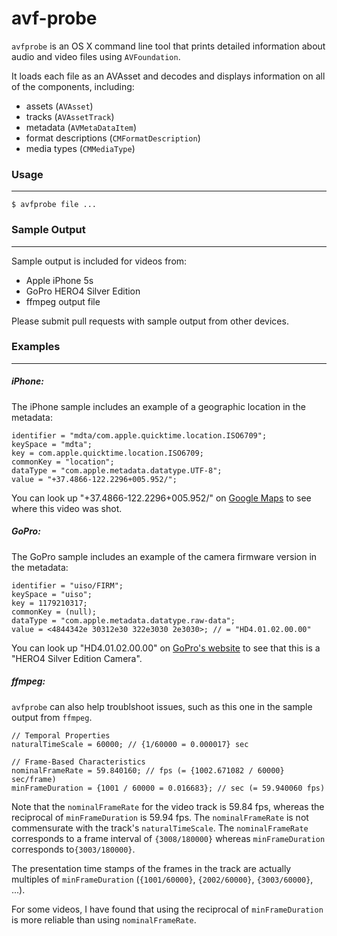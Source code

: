 avf-probe
=========

`avfprobe` is an OS X command line tool that prints detailed information about audio and video files using `AVFoundation`.
 
It loads each file as an AVAsset and decodes and displays information on all of the components, including:

* assets (`AVAsset`)
* tracks (`AVAssetTrack`)
* metadata (`AVMetaDataItem`)
* format descriptions (`CMFormatDescription`)
* media types (`CMMediaType`)

### Usage
---------

```$ avfprobe file ...```

### Sample Output
-----------------

Sample output is included for videos from:

* Apple iPhone 5s
* GoPro HERO4 Silver Edition
* ffmpeg output file

Please submit pull requests with sample output from other devices.

### Examples
------------

##### iPhone:

The iPhone sample includes an example of a geographic location in the metadata:

```
identifier = "mdta/com.apple.quicktime.location.ISO6709";
keySpace = "mdta";
key = com.apple.quicktime.location.ISO6709;
commonKey = "location";
dataType = "com.apple.metadata.datatype.UTF-8";
value = "+37.4866-122.2296+005.952/";
```

You can look up "+37.4866-122.2296+005.952/" on [Google Maps](https://www.google.com/maps/place/%2B37.4866-122.2296) to see where this video was shot.

##### GoPro:

The GoPro sample includes an example of the camera firmware version in the metadata:

```
identifier = "uiso/FIRM";
keySpace = "uiso";
key = 1179210317;
commonKey = (null);
dataType = "com.apple.metadata.datatype.raw-data";
value = <4844342e 30312e30 322e3030 2e3030>; // = "HD4.01.02.00.00"
```

You can look up "HD4.01.02.00.00" on [GoPro's website](https://gopro.com/support/articles/firmware-release-information) to see that this is a "HERO4 Silver Edition Camera".

##### ffmpeg:

`avfprobe` can also help troublshoot issues, such as this one in the sample output from `ffmpeg`.

```
// Temporal Properties
naturalTimeScale = 60000; // {1/60000 = 0.000017} sec

// Frame-Based Characteristics
nominalFrameRate = 59.840160; // fps (= {1002.671082 / 60000} sec/frame)
minFrameDuration = {1001 / 60000 = 0.016683}; // sec (= 59.940060 fps)
```

Note that the `nominalFrameRate` for the video track is 59.84 fps, whereas the reciprocal of
`minFrameDuration` is 59.94 fps.  The `nominalFrameRate` is not commensurate with the track's `naturalTimeScale`.
The `nominalFrameRate` corresponds to a frame interval of `{3008/180000}` whereas `minFrameDuration`
 corresponds to`{3003/180000}`.

The presentation time stamps of the frames in the track are actually multiples of `minFrameDuration`
(`{1001/60000}`, `{2002/60000}`, `{3003/60000}`, ...).

For some videos, I have found that using the reciprocal of `minFrameDuration` is more reliable than using `nominalFrameRate`.